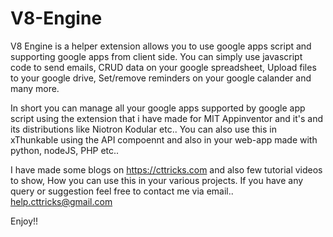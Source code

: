 # V8-Engine
V8 Engine is a helper extension allows you to use google apps script and supporting google apps from client side. You can simply use javascript code to send emails, CRUD data on your google spreadsheet, Upload files to your google drive, Set/remove reminders on your google calander and many more.

In short you can manage all your google apps supported by google app script using the extension that i have made for MIT Appinventor and it's and its distributions like Niotron Kodular etc.. You can also use this in xThunkable using the API compoennt and also in your web-app made with python, nodeJS, PHP etc..

I have made some blogs on https://cttricks.com and also few tutorial videos to show, How you can use this in your various projects. 
If you have any query or suggestion feel free to contact me via email.. help.cttricks@gmail.com

Enjoy!!
